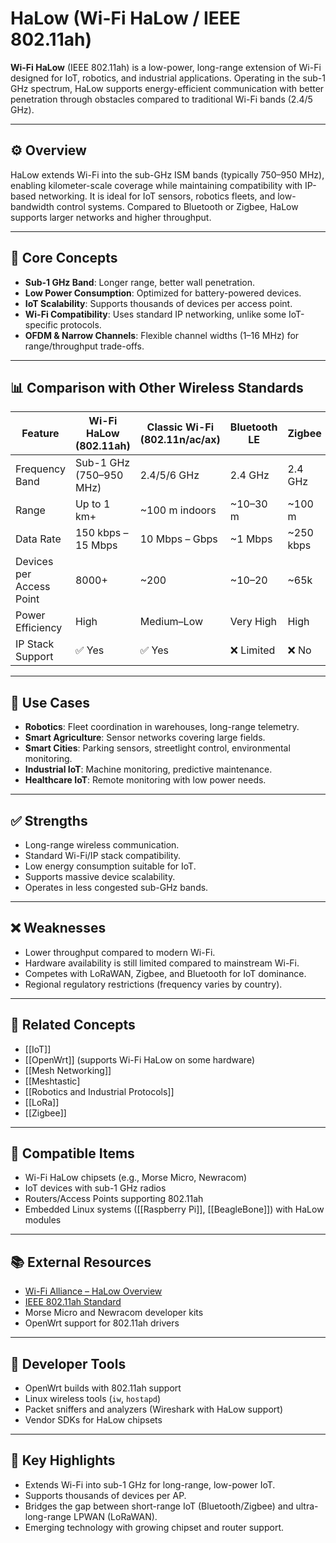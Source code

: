 # HaLow (Wi-Fi HaLow / IEEE 802.11ah)

**Wi-Fi HaLow** (IEEE 802.11ah) is a low-power, long-range extension of Wi-Fi designed for IoT, robotics, and industrial applications. Operating in the sub-1 GHz spectrum, HaLow supports energy-efficient communication with better penetration through obstacles compared to traditional Wi-Fi bands (2.4/5 GHz).

---

## ⚙️ Overview

HaLow extends Wi-Fi into the sub-GHz ISM bands (typically 750–950 MHz), enabling kilometer-scale coverage while maintaining compatibility with IP-based networking. It is ideal for IoT sensors, robotics fleets, and low-bandwidth control systems. Compared to Bluetooth or Zigbee, HaLow supports larger networks and higher throughput.

---

## 🧠 Core Concepts

- **Sub-1 GHz Band**: Longer range, better wall penetration.
- **Low Power Consumption**: Optimized for battery-powered devices.
- **IoT Scalability**: Supports thousands of devices per access point.
- **Wi-Fi Compatibility**: Uses standard IP networking, unlike some IoT-specific protocols.
- **OFDM & Narrow Channels**: Flexible channel widths (1–16 MHz) for range/throughput trade-offs.

---

## 📊 Comparison with Other Wireless Standards

| Feature                   | Wi-Fi HaLow (802.11ah) | Classic Wi-Fi (802.11n/ac/ax) | Bluetooth LE | Zigbee | LoRaWAN |
|----------------------------|------------------------|-------------------------------|--------------|--------|---------|
| Frequency Band             | Sub-1 GHz (750–950 MHz)| 2.4/5/6 GHz                   | 2.4 GHz      | 2.4 GHz| Sub-1 GHz |
| Range                      | Up to 1 km+           | ~100 m indoors                | ~10–30 m     | ~100 m | 2–15 km |
| Data Rate                  | 150 kbps – 15 Mbps    | 10 Mbps – Gbps                | ~1 Mbps      | ~250 kbps | ~0.3–50 kbps |
| Devices per Access Point   | 8000+                 | ~200                          | ~10–20       | ~65k   | Very High |
| Power Efficiency           | High                  | Medium–Low                    | Very High    | High   | Very High |
| IP Stack Support           | ✅ Yes                | ✅ Yes                         | ❌ Limited   | ❌ No  | ❌ No  |

---

## 🔧 Use Cases

- **Robotics**: Fleet coordination in warehouses, long-range telemetry.
- **Smart Agriculture**: Sensor networks covering large fields.
- **Smart Cities**: Parking sensors, streetlight control, environmental monitoring.
- **Industrial IoT**: Machine monitoring, predictive maintenance.
- **Healthcare IoT**: Remote monitoring with low power needs.

---

## ✅ Strengths

- Long-range wireless communication.
- Standard Wi-Fi/IP stack compatibility.
- Low energy consumption suitable for IoT.
- Supports massive device scalability.
- Operates in less congested sub-GHz bands.

---

## ❌ Weaknesses

- Lower throughput compared to modern Wi-Fi.
- Hardware availability is still limited compared to mainstream Wi-Fi.
- Competes with LoRaWAN, Zigbee, and Bluetooth for IoT dominance.
- Regional regulatory restrictions (frequency varies by country).

---

## 🔗 Related Concepts

- [[IoT]]
- [[OpenWrt]] (supports Wi-Fi HaLow on some hardware)
- [[Mesh Networking]]
- [[Meshtastic]
- [[Robotics and Industrial Protocols]]
- [[LoRa]]
- [[Zigbee]]

---

## 🧩 Compatible Items

- Wi-Fi HaLow chipsets (e.g., Morse Micro, Newracom)
- IoT devices with sub-1 GHz radios
- Routers/Access Points supporting 802.11ah
- Embedded Linux systems ([[Raspberry Pi]], [[BeagleBone]]) with HaLow modules

---

## 📚 External Resources

- [Wi-Fi Alliance – HaLow Overview](https://www.wi-fi.org/discover-wi-fi/wi-fi-halow)
- [IEEE 802.11ah Standard](https://standards.ieee.org)
- Morse Micro and Newracom developer kits
- OpenWrt support for 802.11ah drivers

---

## 🧰 Developer Tools

- OpenWrt builds with 802.11ah support
- Linux wireless tools (`iw`, `hostapd`)
- Packet sniffers and analyzers (Wireshark with HaLow support)
- Vendor SDKs for HaLow chipsets

---

## 🌟 Key Highlights

- Extends Wi-Fi into sub-1 GHz for long-range, low-power IoT.
- Supports thousands of devices per AP.
- Bridges the gap between short-range IoT (Bluetooth/Zigbee) and ultra-long-range LPWAN (LoRaWAN).
- Emerging technology with growing chipset and router support.
